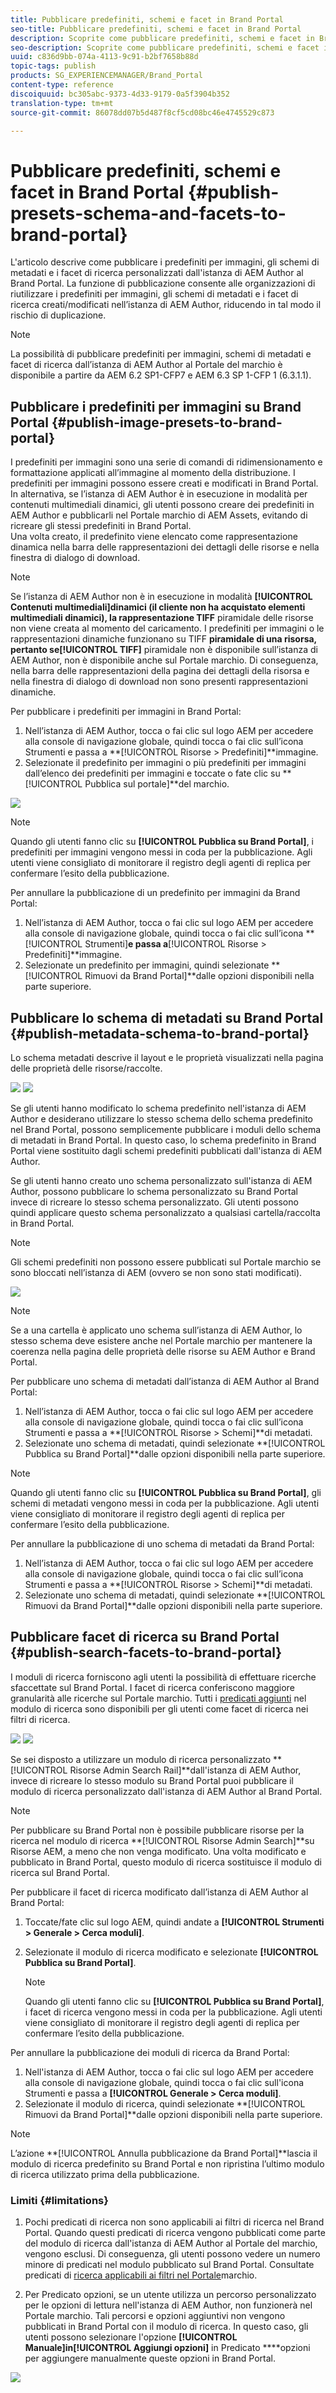 ```yaml
---
title: Pubblicare predefiniti, schemi e facet in Brand Portal
seo-title: Pubblicare predefiniti, schemi e facet in Brand Portal
description: Scoprite come pubblicare predefiniti, schemi e facet in Brand Portal.
seo-description: Scoprite come pubblicare predefiniti, schemi e facet in Brand Portal.
uuid: c836d9bb-074a-4113-9c91-b2bf7658b88d
topic-tags: publish
products: SG_EXPERIENCEMANAGER/Brand_Portal
content-type: reference
discoiquuid: bc305abc-9373-4d33-9179-0a5f3904b352
translation-type: tm+mt
source-git-commit: 86078dd07b5d487f8cf5cd08bc46e4745529c873

---
```



# Pubblicare predefiniti, schemi e facet in Brand Portal {#publish-presets-schema-and-facets-to-brand-portal}

L&#39;articolo descrive come pubblicare i predefiniti per immagini, gli schemi di metadati e i facet di ricerca personalizzati dall&#39;istanza di AEM Author al Brand Portal. La funzione di pubblicazione consente alle organizzazioni di riutilizzare i predefiniti per immagini, gli schemi di metadati e i facet di ricerca creati/modificati nell’istanza di AEM Author, riducendo in tal modo il rischio di duplicazione.

>[!NOTE]
>
>La possibilità di pubblicare predefiniti per immagini, schemi di metadati e facet di ricerca dall’istanza di AEM Author al Portale del marchio è disponibile a partire da AEM 6.2 SP1-CFP7 e AEM 6.3 SP 1-CFP 1 (6.3.1.1).

## Pubblicare i predefiniti per immagini su Brand Portal {#publish-image-presets-to-brand-portal}

I predefiniti per immagini sono una serie di comandi di ridimensionamento e formattazione applicati all’immagine al momento della distribuzione. I predefiniti per immagini possono essere creati e modificati in Brand Portal. In alternativa, se l’istanza di AEM Author è in esecuzione in modalità per contenuti multimediali dinamici, gli utenti possono creare dei predefiniti in AEM Author e pubblicarli nel Portale marchio di AEM Assets, evitando di ricreare gli stessi predefiniti in Brand Portal.\
Una volta creato, il predefinito viene elencato come rappresentazione dinamica nella barra delle rappresentazioni dei dettagli delle risorse e nella finestra di dialogo di download.

>[!NOTE]
>
>Se l’istanza di AEM Author non è in esecuzione in modalità **[!UICONTROL Contenuti multimediali]**dinamici (il cliente non ha acquistato elementi multimediali dinamici), la rappresentazione TIFF**** piramidale delle risorse non viene creata al momento del caricamento. I predefiniti per immagini o le rappresentazioni dinamiche funzionano su TIFF ****piramidale di una risorsa, pertanto se**[!UICONTROL  TIFF]** piramidale non è disponibile sull’istanza di AEM Author, non è disponibile anche sul Portale marchio. Di conseguenza, nella barra delle rappresentazioni della pagina dei dettagli della risorsa e nella finestra di dialogo di download non sono presenti rappresentazioni dinamiche.

Per pubblicare i predefiniti per immagini in Brand Portal:

1. Nell’istanza di AEM Author, tocca o fai clic sul logo AEM per accedere alla console di navigazione globale, quindi tocca o fai clic sull’icona Strumenti e passa a **[!UICONTROL Risorse > Predefiniti]**immagine.
1. Selezionate il predefinito per immagini o più predefiniti per immagini dall’elenco dei predefiniti per immagini e toccate o fate clic su **[!UICONTROL Pubblica sul portale]**del marchio.

![](assets/publishpreset.png)

>[!NOTE]
>
>Quando gli utenti fanno clic su **[!UICONTROL Pubblica su Brand Portal]**, i predefiniti per immagini vengono messi in coda per la pubblicazione. Agli utenti viene consigliato di monitorare il registro degli agenti di replica per confermare l’esito della pubblicazione.

Per annullare la pubblicazione di un predefinito per immagini da Brand Portal:

1. Nell’istanza di AEM Author, tocca o fai clic sul logo AEM per accedere alla console di navigazione globale, quindi tocca o fai clic sull’icona **[!UICONTROL Strumenti]**e passa a**[!UICONTROL  Risorse > Predefiniti]**immagine.
1. Selezionate un predefinito per immagini, quindi selezionate **[!UICONTROL Rimuovi da Brand Portal]**dalle opzioni disponibili nella parte superiore.

## Pubblicare lo schema di metadati su Brand Portal {#publish-metadata-schema-to-brand-portal}

Lo schema metadati descrive il layout e le proprietà visualizzati nella pagina delle proprietà delle risorse/raccolte.

![](assets/metadata-schema-editor.png) ![](assets/asset-properties-1.png)

Se gli utenti hanno modificato lo schema predefinito nell&#39;istanza di AEM Author e desiderano utilizzare lo stesso schema dello schema predefinito nel Brand Portal, possono semplicemente pubblicare i moduli dello schema di metadati in Brand Portal. In questo caso, lo schema predefinito in Brand Portal viene sostituito dagli schemi predefiniti pubblicati dall&#39;istanza di AEM Author.

Se gli utenti hanno creato uno schema personalizzato sull&#39;istanza di AEM Author, possono pubblicare lo schema personalizzato su Brand Portal invece di ricreare lo stesso schema personalizzato. Gli utenti possono quindi applicare questo schema personalizzato a qualsiasi cartella/raccolta in Brand Portal.

>[!NOTE]
>
>Gli schemi predefiniti non possono essere pubblicati sul Portale marchio se sono bloccati nell’istanza di AEM (ovvero se non sono stati modificati).

![](assets/default-schema-form.png)

>[!NOTE]
>
>Se a una cartella è applicato uno schema sull’istanza di AEM Author, lo stesso schema deve esistere anche nel Portale marchio per mantenere la coerenza nella pagina delle proprietà delle risorse su AEM Author e Brand Portal.

Per pubblicare uno schema di metadati dall’istanza di AEM Author al Brand Portal:

1. Nell’istanza di AEM Author, tocca o fai clic sul logo AEM per accedere alla console di navigazione globale, quindi tocca o fai clic sull’icona Strumenti e passa a **[!UICONTROL Risorse > Schemi]**di metadati.
1. Selezionate uno schema di metadati, quindi selezionate **[!UICONTROL Pubblica su Brand Portal]**dalle opzioni disponibili nella parte superiore.

>[!NOTE]
>
>Quando gli utenti fanno clic su **[!UICONTROL Pubblica su Brand Portal]**, gli schemi di metadati vengono messi in coda per la pubblicazione. Agli utenti viene consigliato di monitorare il registro degli agenti di replica per confermare l’esito della pubblicazione.

Per annullare la pubblicazione di uno schema di metadati da Brand Portal:

1. Nell’istanza di AEM Author, tocca o fai clic sul logo AEM per accedere alla console di navigazione globale, quindi tocca o fai clic sull’icona Strumenti e passa a **[!UICONTROL Risorse > Schemi]**di metadati.
1. Selezionate uno schema di metadati, quindi selezionate **[!UICONTROL Rimuovi da Brand Portal]**dalle opzioni disponibili nella parte superiore.

## Pubblicare facet di ricerca su Brand Portal {#publish-search-facets-to-brand-portal}

I moduli di ricerca forniscono agli utenti la possibilità di effettuare ricerche [](../using/brand-portal-search-facets.md) sfaccettate sul Brand Portal. I facet di ricerca conferiscono maggiore granularità alle ricerche sul Portale marchio. Tutti i [predicati aggiunti](https://helpx.adobe.com/experience-manager/6-5/assets/using/search-facets.html#AddingaPredicate) nel modulo di ricerca sono disponibili per gli utenti come facet di ricerca nei filtri di ricerca.

![](assets/property-predicate-removed.png)
![](assets/search-form.png)

Se sei disposto a utilizzare un modulo di ricerca personalizzato **[!UICONTROL Risorse Admin Search Rail]**dall&#39;istanza di AEM Author, invece di ricreare lo stesso modulo su Brand Portal puoi pubblicare il modulo di ricerca personalizzato dall&#39;istanza di AEM Author al Brand Portal.

>[!NOTE]
>
>Per pubblicare su Brand Portal non è possibile pubblicare risorse per la ricerca nel modulo di ricerca **[!UICONTROL Risorse Admin Search]**su Risorse AEM, a meno che non venga modificato. Una volta modificato e pubblicato in Brand Portal, questo modulo di ricerca sostituisce il modulo di ricerca sul Brand Portal.

Per pubblicare il facet di ricerca modificato dall’istanza di AEM Author al Brand Portal:

1. Toccate/fate clic sul logo AEM, quindi andate a **[!UICONTROL Strumenti > Generale > Cerca moduli]**.
1. Selezionate il modulo di ricerca modificato e selezionate **[!UICONTROL Pubblica su Brand Portal]**.

   >[!NOTE]
   >
   >Quando gli utenti fanno clic su **[!UICONTROL Pubblica su Brand Portal]**, i facet di ricerca vengono messi in coda per la pubblicazione. Agli utenti viene consigliato di monitorare il registro degli agenti di replica per confermare l’esito della pubblicazione.

Per annullare la pubblicazione dei moduli di ricerca da Brand Portal:

1. Nell&#39;istanza di AEM Author, tocca o fai clic sul logo AEM per accedere alla console di navigazione globale, quindi tocca o fai clic sull&#39;icona Strumenti e passa a **[!UICONTROL Generale > Cerca moduli]**.
1. Selezionate il modulo di ricerca, quindi selezionate **[!UICONTROL Rimuovi da Brand Portal]**dalle opzioni disponibili nella parte superiore.

>[!NOTE]
>
>L’azione **[!UICONTROL Annulla pubblicazione da Brand Portal]**lascia il modulo di ricerca predefinito su Brand Portal e non ripristina l’ultimo modulo di ricerca utilizzato prima della pubblicazione.

### Limiti {#limitations}

1. Pochi predicati di ricerca non sono applicabili ai filtri di ricerca nel Brand Portal. Quando questi predicati di ricerca vengono pubblicati come parte del modulo di ricerca dall&#39;istanza di AEM Author al Portale del marchio, vengono esclusi. Di conseguenza, gli utenti possono vedere un numero minore di predicati nel modulo pubblicato sul Brand Portal. Consultate predicati di [ricerca applicabili ai filtri nel Portale](../using/brand-portal-search-facets.md#list-of-search-predicates)marchio.

1. Per Predicato opzioni, se un utente utilizza un percorso personalizzato per le opzioni di lettura nell&#39;istanza di AEM Author, non funzionerà nel Portale marchio. Tali percorsi e opzioni aggiuntivi non vengono pubblicati in Brand Portal con il modulo di ricerca. In questo caso, gli utenti possono selezionare l&#39;opzione **[!UICONTROL Manuale]**in**[!UICONTROL  Aggiungi opzioni]** in Predicato ****opzioni per aggiungere manualmente queste opzioni in Brand Portal.

![](assets/options-predicate-manual.png)
